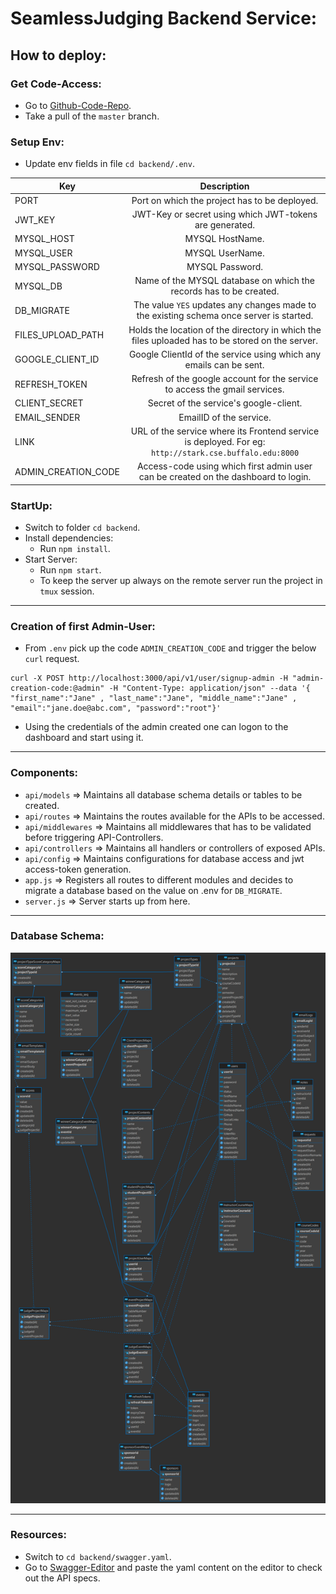 # SeamlessJudging Backend Service:

## How to deploy:
### Get Code-Access:
- Go to [Github-Code-Repo](https://github.com/jayanthjay12/SeamlessJudging).
- Take a pull of the `master` branch.

### Setup Env:
- Update env fields in file `cd backend/.env`. 

| Key                 |                                              Description                                               |
|---------------------|:------------------------------------------------------------------------------------------------------:|
| PORT                |                             Port on which the project has to be deployed.                              |
| JWT_KEY             |                        JWT-Key or secret using which JWT-tokens are generated.                         |
| MYSQL_HOST          |                                            MYSQL HostName.                                             |
| MYSQL_USER          |                                            MYSQL UserName.                                             |
| MYSQL_PASSWORD      |                                            MYSQL Password.                                             |
| MYSQL_DB            |                   Name of the MYSQL database on which the records has to be created.                   |
| DB_MIGRATE          |        The value `YES` updates any changes made to the existing schema once server is started.         |
| FILES_UPLOAD_PATH   |    Holds the location of the directory in which the files uploaded has to be stored on the server.     |
| GOOGLE_CLIENT_ID    |                   Google ClientId of the service using which any emails can be sent.                   |
| REFRESH_TOKEN       |              Refresh of the google account for the service to access the gmail services.               |
| CLIENT_SECRET       |                                 Secret of the service's google-client.                                 |
| EMAIL_SENDER        |                                        EmailID of the service.                                         |
| LINK                | URL of the service where its Frontend service is deployed. For eg: `http://stark.cse.buffalo.edu:8000` |
| ADMIN_CREATION_CODE |           Access-code using which first admin user can be created on the dashboard to login.           |

### StartUp:
- Switch to folder `cd backend`.
- Install dependencies:
  - Run `npm install`.
- Start Server:
  - Run `npm start`.
  - To keep the server up always on the remote server run the project in `tmux` session.

---

### Creation of first Admin-User:
- From `.env` pick up the code `ADMIN_CREATION_CODE` and trigger the below `curl` request.
```
curl -X POST http://localhost:3000/api/v1/user/signup-admin -H "admin-creation-code:@admin" -H "Content-Type: application/json" --data '{ "first_name":"Jane" , "last_name":"Jane", "middle_name":"Jane" , "email":"jane.doe@abc.com", "password":"root"}'
```
- Using the credentials of the admin created one can logon to the dashboard and start using it.

---

### Components:

- `api/models` => Maintains all database schema details or tables to be created.
- `api/routes` => Maintains the routes available for the APIs to be accessed.
- `api/middlewares` => Maintains all middlewares that has to be validated before triggering API-Controllers.
- `api/controllers` => Maintains all handlers or controllers of exposed APIs.
- `api/config` => Maintains configurations for database access and jwt access-token generation.
- `app.js` => Registers all routes to different modules and decides to migrate a database based on the value on .env for `DB_MIGRATE`.
- `server.js` => Server starts up from here.

---

### Database Schema:
![](capstone-schema.png?raw=true "Title")

---
### Resources:
- Switch to `cd backend/swagger.yaml`.
- Go to [Swagger-Editor](https://editor.swagger.io/) and paste the yaml content on the editor to check out the API specs.


